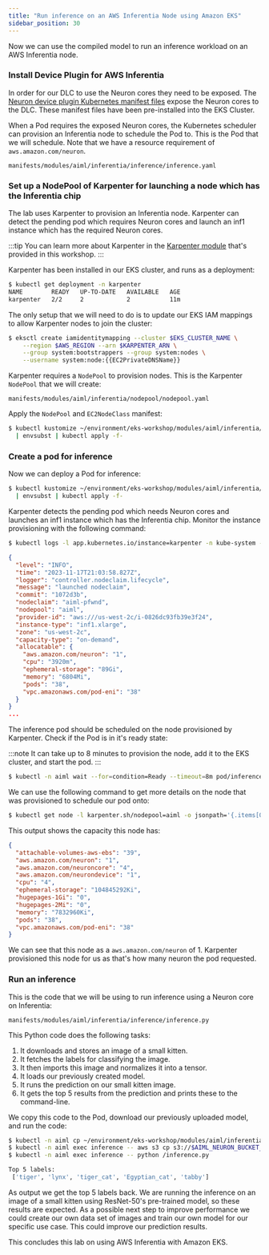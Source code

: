 ```yaml
---
title: "Run inference on an AWS Inferentia Node using Amazon EKS"
sidebar_position: 30
---
```


Now we can use the compiled model to run an inference workload on an AWS Inferentia node.

### Install Device Plugin for AWS Inferentia

In order for our DLC to use the Neuron cores they need to be exposed. The [Neuron device plugin Kubernetes manifest files](https://github.com/aws-neuron/aws-neuron-sdk/tree/master/src/k8) expose the Neuron cores to the DLC. These manifest files have been pre-installed into the EKS Cluster.

When a Pod requires the exposed Neuron cores, the Kubernetes scheduler can provision an Inferentia node to schedule the Pod to. This is the Pod that we will schedule. Note that we have a resource requirement of `aws.amazon.com/neuron`.

```file
manifests/modules/aiml/inferentia/inference/inference.yaml
```

### Set up a NodePool of Karpenter for launching a node which has the Inferentia chip

The lab uses Karpenter to provision an Inferentia node. Karpenter can detect the pending pod which requires Neuron cores and launch an inf1 instance which has the required Neuron cores.

:::tip
You can learn more about Karpenter in the [Karpenter module](../../autoscaling/compute/karpenter/index.md) that's provided in this workshop.
:::

Karpenter has been installed in our EKS cluster, and runs as a deployment:

```bash
$ kubectl get deployment -n karpenter
NAME        READY   UP-TO-DATE   AVAILABLE   AGE
karpenter   2/2     2            2           11m
```

The only setup that we will need to do is to update our EKS IAM mappings to allow Karpenter nodes to join the cluster:

```bash
$ eksctl create iamidentitymapping --cluster $EKS_CLUSTER_NAME \
    --region $AWS_REGION --arn $KARPENTER_ARN \
    --group system:bootstrappers --group system:nodes \
    --username system:node:{{EC2PrivateDNSName}}
```

Karpenter requires a `NodePool` to provision nodes. This is the Karpenter `NodePool` that we will create:

```file
manifests/modules/aiml/inferentia/nodepool/nodepool.yaml
```

Apply the `NodePool` and `EC2NodeClass` manifest:

```bash
$ kubectl kustomize ~/environment/eks-workshop/modules/aiml/inferentia/nodepool \
  | envsubst | kubectl apply -f-
```

### Create a pod for inference

Now we can deploy a Pod for inference:

```bash
$ kubectl kustomize ~/environment/eks-workshop/modules/aiml/inferentia/inference \
  | envsubst | kubectl apply -f-
```

Karpenter detects the pending pod which needs Neuron cores and launches an inf1 instance which has the Inferentia chip. Monitor the instance provisioning with the following command:

```bash test=false
$ kubectl logs -l app.kubernetes.io/instance=karpenter -n kube-system -f | jq
```

```json
{
  "level": "INFO",
  "time": "2023-11-17T21:03:58.827Z",
  "logger": "controller.nodeclaim.lifecycle",
  "message": "launched nodeclaim",
  "commit": "1072d3b",
  "nodeclaim": "aiml-pfwnd",
  "nodepool": "aiml",
  "provider-id": "aws:///us-west-2c/i-0826dc93fb39e3f24",
  "instance-type": "inf1.xlarge",
  "zone": "us-west-2c",
  "capacity-type": "on-demand",
  "allocatable": {
    "aws.amazon.com/neuron": "1",
    "cpu": "3920m",
    "ephemeral-storage": "89Gi",
    "memory": "6804Mi",
    "pods": "38",
    "vpc.amazonaws.com/pod-eni": "38"
  }
}
...
```

The inference pod should be scheduled on the node provisioned by Karpenter. Check if the Pod is in it's ready state:

:::note
It can take up to 8 minutes to provision the node, add it to the EKS cluster, and start the pod.
:::

```bash timeout=600
$ kubectl -n aiml wait --for=condition=Ready --timeout=8m pod/inference
```

We can use the following command to get more details on the node that was provisioned to schedule our pod onto:

```bash
$ kubectl get node -l karpenter.sh/nodepool=aiml -o jsonpath='{.items[0].status.capacity}' | jq .
```

This output shows the capacity this node has:

```json
{
  "attachable-volumes-aws-ebs": "39",
  "aws.amazon.com/neuron": "1",
  "aws.amazon.com/neuroncore": "4",
  "aws.amazon.com/neurondevice": "1",
  "cpu": "4",
  "ephemeral-storage": "104845292Ki",
  "hugepages-1Gi": "0",
  "hugepages-2Mi": "0",
  "memory": "7832960Ki",
  "pods": "38",
  "vpc.amazonaws.com/pod-eni": "38"
}
```

We can see that this node as a `aws.amazon.com/neuron` of 1. Karpenter provisioned this node for us as that's how many neuron the pod requested.

### Run an inference

This is the code that we will be using to run inference using a Neuron core on Inferentia:

```file
manifests/modules/aiml/inferentia/inference/inference.py
```

This Python code does the following tasks:

1. It downloads and stores an image of a small kitten.
2. It fetches the labels for classifying the image.
3. It then imports this image and normalizes it into a tensor.
4. It loads our previously created model.
5. It runs the prediction on our small kitten image.
6. It gets the top 5 results from the prediction and prints these to the command-line.

We copy this code to the Pod, download our previously uploaded model, and run the code:

```bash
$ kubectl -n aiml cp ~/environment/eks-workshop/modules/aiml/inferentia/inference/inference.py inference:/
$ kubectl -n aiml exec inference -- aws s3 cp s3://$AIML_NEURON_BUCKET_NAME/resnet50_neuron.pt ./
$ kubectl -n aiml exec inference -- python /inference.py

Top 5 labels:
 ['tiger', 'lynx', 'tiger_cat', 'Egyptian_cat', 'tabby']
```

As output we get the top 5 labels back. We are running the inference on an image of a small kitten using ResNet-50's pre-trained model, so these results are expected. As a possible next step to improve performance we could create our own data set of images and train our own model for our specific use case. This could improve our prediction results.

This concludes this lab on using AWS Inferentia with Amazon EKS.
